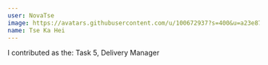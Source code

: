 ```yaml
---
user: NovaTse
image: https://avatars.githubusercontent.com/u/100672937?s=400&u=a23e8712d36a28b25f6e6ad6c34754a692f3a058&v=4
name: Tse Ka Hei
---
```

I contributed as the: Task 5, Delivery Manager
